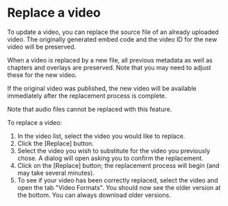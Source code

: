 # Replace a video

To update a video, you can replace the source file of an already uploaded video. The originally generated embed code and the video ID for the new video will be preserved.

When a video is replaced by a new file, all previous metadata as well as chapters and overlays are preserved. Note that you may need to adjust these for the new video.

If the original video was published, the new video will be available immediately after the replacement process is complete.

Note that audio files cannot be replaced with this feature.

To replace a video:

1.  In the video list, select the video you would like to replace.
2.  Click the [Replace] button.
3.  Select the video you wish to substitute for the video you previously chose. A dialog will open asking you to confirm the replacement.
4.  Click on the [Replace] button; the replacement process will begin (and may take several minutes).
5.  To see if your video has been correctly replaced, select the video and open the tab "Video Formats". You should now see the older version at the bottom. You can always download older versions.